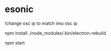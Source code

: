 # esonic

!change osc ip to match imu osc ip

npm install 
./node_modules/.bin/electron-rebuild

npm start
